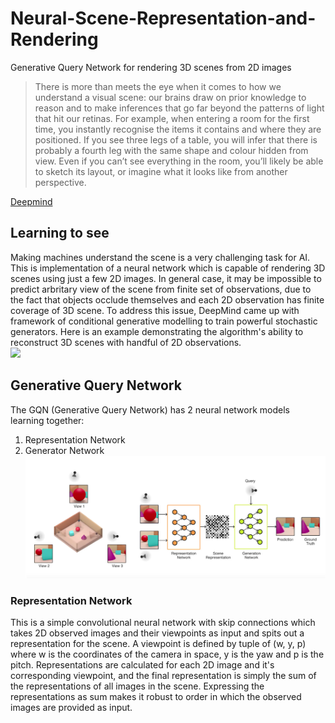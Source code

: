 # Neural-Scene-Representation-and-Rendering
Generative Query Network for rendering 3D scenes from 2D images


> There is more than meets the eye when it comes to how we understand a visual scene: our brains draw on prior knowledge to reason and to make inferences that go far beyond the patterns of light that hit our retinas. For example, when entering a room for the first time, you instantly recognise the items it contains and where they are positioned. If you see three legs of a table, you will infer that there is probably a fourth leg with the same shape and colour hidden from view. Even if you can’t see everything in the room, you’ll likely be able to sketch its layout, or imagine what it looks like from another perspective.
    
 [Deepmind](https://deepmind.com/blog/neural-scene-representation-and-rendering/)   

## Learning to see
Making machines understand the scene is a very challenging task for AI. This is implementation of a neural network which is capable of rendering 3D scenes using just a few 2D images. In general case, it may be impossible to predict arbritary view of the scene from finite set of observations, due to the fact that objects occlude themselves and each 2D observation has finite coverage of 3D scene. To address this issue, DeepMind came up with framework of conditional generative modelling to train powerful stochastic generators. Here is an example demonstrating the algorithm's ability to reconstruct 3D scenes with handful of 2D observations.</br>
![](extras/gif_1.gif)

## Generative Query Network
The GQN (Generative Query Network) has 2 neural network models learning together: 
1. Representation Network
2. Generator Network
![](extras/gqn.PNG)


### Representation Network
This is a simple convolutional neural network with skip connections which takes 2D observed images and their viewpoints as input and spits out a representation for the scene. A viewpoint is defined by tuple of (w, y, p) where w is the coordinates of the camera in space, y is the yaw and p is the pitch. Representations are calculated for each 2D image and it's corresponding viewpoint, and the final representation is simply the sum of the representations of all images in the scene. Expressing the representations as sum makes it robust to order in which the observed images are provided as input.
